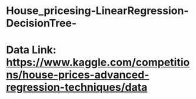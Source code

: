 # House_pricesing-LinearRegression-DecisionTree-
# Data Link: https://www.kaggle.com/competitions/house-prices-advanced-regression-techniques/data
